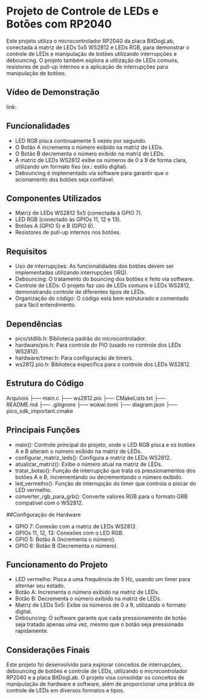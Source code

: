 # Projeto de Controle de LEDs e Botões com RP2040

Este projeto utiliza o microcontrolador RP2040 da placa BitDogLab, conectada à matriz de LEDs 5x5 WS2812 e LEDs RGB, para demonstrar o controle de LEDs e manipulação de botões utilizando interrupções e debouncing. O projeto também explora a utilização de LEDs comuns, resistores de pull-up internos e a aplicação de interrupções para manipulação de botões.

## Vídeo de Demonstração

link: 

## Funcionalidades

- LED RGB pisca continuamente 5 vezes por segundo.
- O Botão A incrementa o número exibido na matriz de LEDs.
- O Botão B decrementa o número exibido na matriz de LEDs.
- A matriz de LEDs WS2812 exibe os números de 0 a 9 de forma clara, utilizando um formato fixo (ex.: estilo digital).
- Debouncing é implementado via software para garantir que o acionamento dos botões seja confiável.

## Componentes Utilizados

- Matriz de LEDs WS2812 5x5 (conectada à GPIO 7).
- LED RGB (conectado às GPIOs 11, 12 e 13).
- Botões A (GPIO 5) e B (GPIO 6).
- Resistores de pull-up internos nos botões.
  
## Requisitos

- Uso de interrupções: As funcionalidades dos botões devem ser implementadas utilizando interrupções (IRQ).
- Debouncing: O tratamento do bouncing dos botões é feito via software.
- Controle de LEDs: O projeto faz uso de LEDs comuns e LEDs WS2812, demonstrando controle de diferentes tipos de LEDs.
- Organização do código: O código está bem estruturado e comentado para fácil entendimento.

## Dependências
- pico/stdlib.h: Biblioteca padrão do microcontrolador.
- hardware/pio.h: Para controle do PIO (usado no controle dos LEDs WS2812).
- hardware/timer.h: Para configuração de timers.
- ws2812.pio.h: Biblioteca específica para o controle dos LEDs WS2812.

## Estrutura do Código

Arquivos
├── main.c
├── ws2812.pio
├── CMakeLists.txt
├── README.md
├── .gitignore
├── wokwi.toml
├── diagram.json
├── pico_sdk_important.cmake

## Principais Funções

- main(): Controle principal do projeto, onde o LED RGB pisca e os botões A e B alteram o número exibido na matriz de LEDs.
- configurar_matriz_leds(): Configura a matriz de LEDs WS2812.
- atualizar_matriz(): Exibe o número atual na matriz de LEDs.
- tratar_botao(): Função de interrupção que trata os pressionamentos dos botões A e B, incrementando ou decrementando o número exibido.
- led_vermelho(): Função de interrupção do timer que controla o piscar do LED vermelho.
- converter_rgb_para_grb(): Converte valores RGB para o formato GRB compatível com o WS2812.

##Configuração de Hardware

- GPIO 7: Conexão com a matriz de LEDs WS2812.
- GPIOs 11, 12, 13: Conexões com o LED RGB.
- GPIO 5: Botão A (Incrementa o número).
- GPIO 6: Botão B (Decrementa o número).

## Funcionamento do Projeto
* LED vermelho: Pisca a uma frequência de 5 Hz, usando um timer para alternar seu estado.
* Botão A: Incrementa o número exibido na matriz de LEDs.
* Botão B: Decrementa o número exibido na matriz de LEDs.
* Matriz de LEDs 5x5: Exibe os números de 0 a 9, utilizando o formato digital.
* Debouncing: O software garante que cada pressionamento de botão seja tratado apenas uma vez, mesmo que o botão seja pressionado rapidamente.

## Considerações Finais
Este projeto foi desenvolvido para explorar conceitos de interrupções, debouncing de botões e controle de LEDs, utilizando o microcontrolador RP2040 e a placa BitDogLab. O projeto visa consolidar os conceitos de manipulação de hardware e software, além de proporcionar uma prática de controle de LEDs em diversos formatos e tipos.

